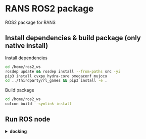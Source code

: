 # RANS ROS2 package
ROS2 package for RANS

## Install dependencies & build package (only native install)

Install dependencies
```bash
cd /home/ros2_ws
rosdep update && rosdep install --from-paths src -yi
pip3 install cvxpy hydra-core omegaconf mujoco
cd ../thirdparty/rl_games && pip3 install -e .
```

Build package
```bash
cd /home/ros2_ws
colcon build --symlink-install
```

## Run ROS node

<details><summary><b>docking</b></summary>

download weight
```bash
cd /home/ros2_ws/src/spacer_floating_platform_ros2/rans_ros2
wget --no-check-certificate 'https://drive.google.com/uc?export=download&id=1M_zCYP5VczzJq0TZ1VaAcsgRxW2v_Wcf' -O runs.zip
unzip runs.zip && rm runs.zip
```

source workspace
```bash
cd /home/ros2_ws
source install/setup.bash
```

run command (with default ros2 topic name)
```bash
ros2 run rans_ros2 RL_player task=MFP_eval/MFP2D_CloseProximityDock_perturbed \
train=MFP/MFP2D_PPOmulti_dict_MLP_dock hl_task=CloseProximityDock \
checkpoint=/home/ros2_ws/src/spacer_floating_platform_ros2/rans_ros2/runs/MFP2D_perturbed/nn/docking.pth
```
If you want to change topic name, add the following arguments.
```bash
ros2 run rans_ros2 .... ros.state_pose_topic={/topic_name} ros.goal_pose_topic={/topic_name} ros.action_topic={/topic_name}
```
</details>